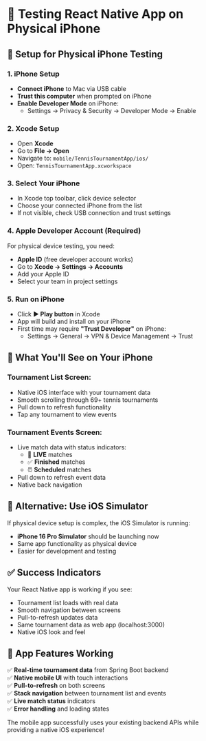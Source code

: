 # 📱 Testing React Native App on Physical iPhone

## 🔧 Setup for Physical iPhone Testing

### 1. **iPhone Setup**
- **Connect iPhone** to Mac via USB cable
- **Trust this computer** when prompted on iPhone
- **Enable Developer Mode** on iPhone:
  - Settings → Privacy & Security → Developer Mode → Enable

### 2. **Xcode Setup**
- Open **Xcode**
- Go to **File → Open**
- Navigate to: `mobile/TennisTournamentApp/ios/`
- Open: `TennisTournamentApp.xcworkspace`

### 3. **Select Your iPhone**
- In Xcode top toolbar, click device selector
- Choose your connected iPhone from the list
- If not visible, check USB connection and trust settings

### 4. **Apple Developer Account (Required)**
For physical device testing, you need:
- **Apple ID** (free developer account works)
- Go to **Xcode → Settings → Accounts**
- Add your Apple ID
- Select your team in project settings

### 5. **Run on iPhone**
- Click **▶️ Play button** in Xcode
- App will build and install on your iPhone
- First time may require **"Trust Developer"** on iPhone:
  - Settings → General → VPN & Device Management → Trust

## 🎾 What You'll See on Your iPhone

### **Tournament List Screen:**
- Native iOS interface with your tournament data
- Smooth scrolling through 69+ tennis tournaments
- Pull down to refresh functionality
- Tap any tournament to view events

### **Tournament Events Screen:**
- Live match data with status indicators:
  - 🔴 **LIVE** matches
  - ✅ **Finished** matches
  - ⏰ **Scheduled** matches
- Pull down to refresh event data
- Native back navigation

## 🚀 Alternative: Use iOS Simulator

If physical device setup is complex, the iOS Simulator is running:
- **iPhone 16 Pro Simulator** should be launching now
- Same app functionality as physical device
- Easier for development and testing

## ✅ Success Indicators

Your React Native app is working if you see:
- Tournament list loads with real data
- Smooth navigation between screens
- Pull-to-refresh updates data
- Same tournament data as web app (localhost:3000)
- Native iOS look and feel

## 🎯 App Features Working

✅ **Real-time tournament data** from Spring Boot backend  
✅ **Native mobile UI** with touch interactions  
✅ **Pull-to-refresh** on both screens  
✅ **Stack navigation** between tournament list and events  
✅ **Live match status** indicators  
✅ **Error handling** and loading states  

The mobile app successfully uses your existing backend APIs while providing a native iOS experience!